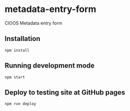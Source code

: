 # metadata-entry-form

CIOOS Metadata entry form

## Installation

`npm install`

## Running development mode

`npm start`

## Deploy to testing site at GitHub pages

`npm run deploy`
